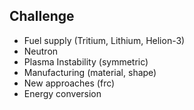 ## Challenge

- Fuel supply (Tritium, Lithium, Helion-3)
- Neutron
- Plasma Instability (symmetric)
- Manufacturing (material, shape)
- New approaches (frc)
- Energy conversion 